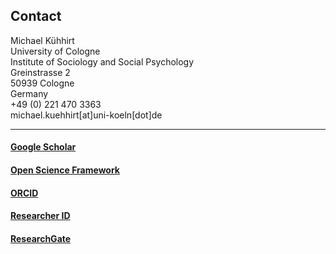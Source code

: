 
## Contact

Michael Kühhirt  
University of Cologne  
Institute of Sociology and Social Psychology  
Greinstrasse 2  
50939 Cologne  
Germany  
+49 (0) 221 470 3363  
michael.kuehhirt[at]uni-koeln[dot]de

* * *

#### [Google Scholar](https://scholar.google.com/citations?user=EiQS3RUAAAAJ&hl=de)

#### [Open Science Framework](https://osf.io/x7j2r)

#### [ORCID](https://orcid.org/0000-0001-9503-0488)

#### [Researcher ID](http://www.researcherid.com/rid/J-3467-2015)

#### [ResearchGate](https://www.researchgate.net/profile/Michael_Kuehhirt)


